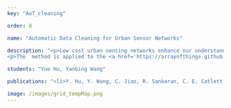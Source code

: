 ```yaml
---
key: "AoT_cleaning"

order: 8

name: "Automatic Data Cleaning for Urban Sensor Networks"

description: "<p>Low cost urban sensing networks enhance our understanding of cites and urban life. The impacts of mitigation strategies in communities can be measured at a fine-grained scale, informing context-aware policies and infrastructure design. However, fine-grained city-scale data analysis is complicated by common, tedious data cleaning tasks such as removing outliers and imputing missing data. To address the challenge of data cleaning, this project applies robust low-rank tensor factorization method to automatically correct anomalies and impute missing entries for high-dimensional urban environmental datasets. 
<p>The  method is applied to the <a href='https://arrayofthings.github.io/'>Array of Things (AoT) </a> city-scale sensor network. Located in the City of Chicago, IL, AoT collects real time data on the city's environment and activity with more than 90 nodes. Further analysis of AoT data and its broader usages are also under way."

students: "Yue Hu, Yanbing Wang"

publications: "<li>Y. Hu, Y. Wang, C. Jiao, R. Sankaran, C. E. Catlett, D. Work. \"Automatic data cleaning via tensor factorization for large urban environmental sensor networks.\"   <em> Tackling Climate Change with Machine Learning Workshop at at NeurIPS</em>, 2019. <strong>Code: </strong><a href='https://github.com/Lab-Work/Tensor_factorization_for_urban_sensor_network'>github</a>.</li>"

image: /images/grid_tempMap.png
---
```

